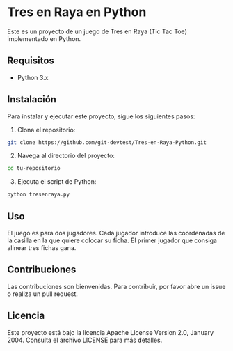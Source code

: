 # Tres en Raya en Python

Este es un proyecto de un juego de Tres en Raya (Tic Tac Toe) implementado en Python.

## Requisitos

- Python 3.x

## Instalación

Para instalar y ejecutar este proyecto, sigue los siguientes pasos:

1. Clona el repositorio:

```bash
git clone https://github.com/git-devtest/Tres-en-Raya-Python.git
```

2. Navega al directorio del proyecto:
```bash
cd tu-repositorio
```

3. Ejecuta el script de Python:
```bash
python tresenraya.py
```

## Uso
El juego es para dos jugadores. Cada jugador introduce las coordenadas de la casilla en la que quiere colocar su ficha. El primer jugador que consiga alinear tres fichas gana.

## Contribuciones
Las contribuciones son bienvenidas. Para contribuir, por favor abre un issue o realiza un pull request.

## Licencia
Este proyecto está bajo la licencia Apache License Version 2.0, January 2004. Consulta el archivo LICENSE para más detalles.
